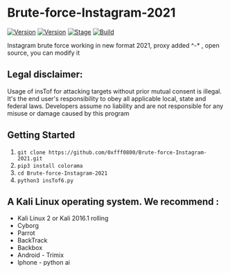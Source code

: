 # Brute-force-Instagram-2021

[![Version](https://img.shields.io/badge/Brutesploit-1.1.0-brightgreen.svg?maxAge=259200)]()
[![Version](https://img.shields.io/badge/Codename-Pretty-red.svg?maxAge=259200)]()
[![Stage](https://img.shields.io/badge/Release-Stable-brightgreen.svg)]()
[![Build](https://img.shields.io/badge/Supported_OS-Linux-orange.svg)]()

Instagram brute force working in new format 2021, proxy added ^-\* , open source, you can modify it

## Legal disclaimer:

Usage of insTof for attacking targets without prior mutual consent is illegal. It's the end user's responsibility to obey all applicable local, state and federal laws. Developers assume no liability and are not responsible for any misuse or damage caused by this program

## Getting Started

1. `git clone https://github.com/0xfff0800/Brute-force-Instagram-2021.git`
2. `pip3 install colorama`
3. `cd Brute-force-Instagram-2021`
4. `python3 insTof6.py`

## A Kali Linux operating system. We recommend :

- Kali Linux 2 or Kali 2016.1 rolling
- Cyborg
- Parrot
- BackTrack
- Backbox
- Android - Trimix
- Iphone - python ai
